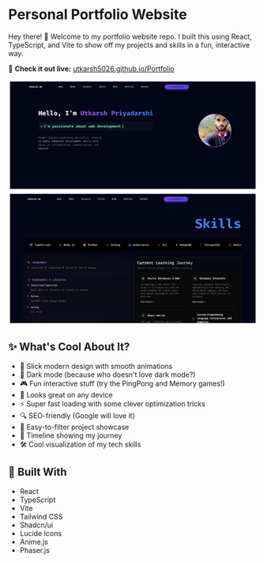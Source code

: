 # Personal Portfolio Website

Hey there! 👋 Welcome to my portfolio website repo. I built this using React, TypeScript, and Vite to show off my projects and skills in a fun, interactive way.

🔗 **Check it out live:** [utkarsh5026.github.io/Portfolio](https://utkarsh5026.github.io/Portfolio)

![Profile Header](./images/profile_header.png)
![Profile Skills](./images/skills.png)

## ✨ What's Cool About It?

- 🎨 Slick modern design with smooth animations
- 🌙 Dark mode (because who doesn't love dark mode?)
- 🎮 Fun interactive stuff (try the PingPong and Memory games!)
- 📱 Looks great on any device
- ⚡ Super fast loading with some clever optimization tricks
- 🔍 SEO-friendly (Google will love it)
- 🎯 Easy-to-filter project showcase
- 💼 Timeline showing my journey
- 🛠️ Cool visualization of my tech skills

## 🚀 Built With

- React
- TypeScript
- Vite
- Tailwind CSS
- Shadcn/ui
- Lucide Icons
- Anime.js
- Phaser.js

